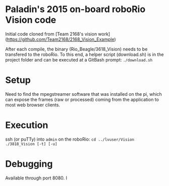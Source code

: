 # Paladin's 2015 on-board roboRio Vision code
Initial code cloned from [Team 2168's vision work] 
(https://github.com/Team2168/2168_Vision_Example)

After each compile, the binary (Rio_Beagle/3618_Vision) needs to be transfered
to the roboRio.  To this end, a helper script (download.sh) is in the project
folder and can be executed at a GitBash prompt: `./download.sh`

# Setup
Need to find the mpegstreamer software that was installed on the pi,
which can expose the frames (raw or processed) coming from the application
to most web browser clients.

# Execution
ssh (or puTTy) into `admin` on the roboRio:
`cd ../lvuser/Vision`
`./3818_Vision [-t] [-u] `

# Debugging
Available through port 8080.  I